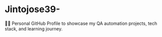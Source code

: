 # Jintojose39-
👨‍💻 Personal GitHub Profile to showcase my QA automation projects, tech stack, and learning journey.

